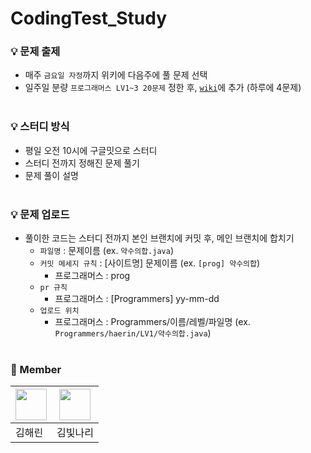 # CodingTest_Study   
### 💡 문제 출제
* 매주 `금요일 자정`까지 위키에 다음주에 풀 문제 선택
* 일주일 분량 `프로그래머스 LV1~3 20문제` 정한 후, [`wiki`](https://github.com/haerin7427/CodingTest_Study/wiki)에 추가 (하루에 4문제)
<br></br>
### 💡 스터디 방식
* 평일 오전 10시에 구글밋으로 스터디
* 스터디 전까지 정해진 문제 풀기
* 문제 풀이 설명
<br></br>
### 💡 문제 업로드
* 풀이한 코드는 스터디 전까지 본인 브랜치에 커밋 후, 메인 브랜치에 합치기
  * `파일명` : 문제이름 (ex. `약수의합.java`)
  * `커밋 메세지 규칙` : [사이트명] 문제이름 (ex. `[prog] 약수의합`)
    * 프로그래머스 : prog
  * `pr 규칙` 
    * 프로그래머스 : [Programmers] yy-mm-dd
  * `업로드 위치`
    * 프로그래머스 : Programmers/이름/레벨/파일명 (ex. `Programmers/haerin/LV1/약수의합.java`)
<br></br>
### 👥 Member
|<a href="https://github.com/haerin7427"><img src="https://avatars.githubusercontent.com/u/43716537?v=4?s=100" width="50px;" alt="">|<a href="https://github.com/KimBitnari"><img src="https://avatars.githubusercontent.com/u/59634496?v=4?s=100" width="50px;" alt="">|
|-----|-----|
|김해린|김빛나리|
